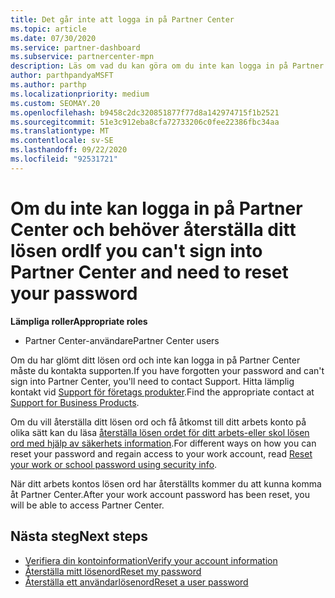 ```yaml
---
title: Det går inte att logga in på Partner Center
ms.topic: article
ms.date: 07/30/2020
ms.service: partner-dashboard
ms.subservice: partnercenter-mpn
description: Läs om vad du kan göra om du inte kan logga in på Partner Center – innehåller information om hur du återställer lösen ordet för arbets kontot eller skol kontot om du har glömt det.
author: parthpandyaMSFT
ms.author: parthp
ms.localizationpriority: medium
ms.custom: SEOMAY.20
ms.openlocfilehash: b9458c2dc320851877f77d8a142974715f1b2521
ms.sourcegitcommit: 51e3c912eba8cfa72733206c0fee22386fbc34aa
ms.translationtype: MT
ms.contentlocale: sv-SE
ms.lasthandoff: 09/22/2020
ms.locfileid: "92531721"
---
```

# <a name="if-you-cant-sign-into-partner-center-and-need-to-reset-your-password"></a><span data-ttu-id="df66e-103">Om du inte kan logga in på Partner Center och behöver återställa ditt lösen ord</span><span class="sxs-lookup"><span data-stu-id="df66e-103">If you can't sign into Partner Center and need to reset your password</span></span>

<span data-ttu-id="df66e-104">**Lämpliga roller**</span><span class="sxs-lookup"><span data-stu-id="df66e-104">**Appropriate roles**</span></span>

- <span data-ttu-id="df66e-105">Partner Center-användare</span><span class="sxs-lookup"><span data-stu-id="df66e-105">Partner Center users</span></span>

<span data-ttu-id="df66e-106">Om du har glömt ditt lösen ord och inte kan logga in på Partner Center måste du kontakta supporten.</span><span class="sxs-lookup"><span data-stu-id="df66e-106">If you have forgotten your password and can't sign into Partner Center, you'll need to contact Support.</span></span> <span data-ttu-id="df66e-107">Hitta lämplig kontakt vid [Support för företags produkter](/microsoft-365/admin/contact-support-for-business-products).</span><span class="sxs-lookup"><span data-stu-id="df66e-107">Find the appropriate contact at [Support for Business Products](/microsoft-365/admin/contact-support-for-business-products).</span></span> 

<span data-ttu-id="df66e-108">Om du vill återställa ditt lösen ord och få åtkomst till ditt arbets konto på olika sätt kan du läsa [återställa lösen ordet för ditt arbets-eller skol lösen ord med hjälp av säkerhets information](/azure/active-directory/user-help/active-directory-passwords-update-your-own-password#how-to-change-your-password).</span><span class="sxs-lookup"><span data-stu-id="df66e-108">For different ways on how you can reset your password and regain access to your work account, read [Reset your work or school password using security info](/azure/active-directory/user-help/active-directory-passwords-update-your-own-password#how-to-change-your-password).</span></span>

<span data-ttu-id="df66e-109">När ditt arbets kontos lösen ord har återställts kommer du att kunna komma åt Partner Center.</span><span class="sxs-lookup"><span data-stu-id="df66e-109">After your work account password has been reset, you will be able to access Partner Center.</span></span> 

## <a name="next-steps"></a><span data-ttu-id="df66e-110">Nästa steg</span><span class="sxs-lookup"><span data-stu-id="df66e-110">Next steps</span></span>

- [<span data-ttu-id="df66e-111">Verifiera din kontoinformation</span><span class="sxs-lookup"><span data-stu-id="df66e-111">Verify your account information</span></span>](verification-responses.md)
- [<span data-ttu-id="df66e-112">Återställa mitt lösenord</span><span class="sxs-lookup"><span data-stu-id="df66e-112">Reset my password</span></span>](reset-my-pasword.md)
- [<span data-ttu-id="df66e-113">Återställa ett användarlösenord</span><span class="sxs-lookup"><span data-stu-id="df66e-113">Reset a user password</span></span>](reset-a-user-password.md)